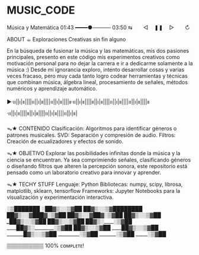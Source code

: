 # MUSIC_CODE
 Música y Matemática
01:43 ━━━━●───── 03:50
 ⇆ㅤ ㅤ◁ㅤ ❚❚ ㅤ▷ ㅤㅤ↻

ABOUT ☕︎
Exploraciones Creativas sin fin alguno

En la búsqueda de fusionar la música y las matemáticas, mis dos pasiones principales, presento en este código mis experimentos creativos como motivación personal para no dejar la carrera e ir a dedicarme solamente a la música :) 
Desde mi ignorancia exploro, intento desarrollar cosas y varias veces fracaso, pero muy cada tanto logro codear herramientas y técnicas que combinan música, álgebra lineal, procesamiento de señales, métodos numéricos y aprendizaje automático.

▶︎·၊၊||၊|။||||၊၊||၊|။||||၊၊||၊|။||||။·၊၊||၊|။||||။||၊|။||||၊၊||၊|။||||၊၊||၊|။||||။·၊၊||၊|။||||။||၊|။||||၊၊||၊|။||||၊၊||၊|။|

ᯓ★ CONTENIDO 
Clasificación: Algoritmos para identificar géneros o patrones musicales.
SVD: Separación y compresión de audio.
Filtros: Creación de ecualizadores y efectos de sonido.

ᯓ★ OBJETIVO
Explorar las posibilidades infinitas donde la música y la ciencia se encuentran. 
Ya sea comprimiendo señales, clasificando géneros o diseñando filtros que alteren la percepción sonora, este repositorio está pensado como un laboratorio creativo para innovar y aprender.

ᯓ★ TECHY STUFF
Lenguaje: Python
Bibliotecas: numpy, scipy, librosa, matplotlib, sklearn, tensorflow
Frameworks: Jupyter Notebooks para la visualización y experimentación interactiva.


_░▒███████
░██▓▒░░▒▓██
██▓▒░__░▒▓██___██████
██▓▒░____░▓███▓__░▒▓██
██▓▒░___░▓██▓_____░▒▓██
██▓▒░_______________░▒▓██
_██▓▒░______________░▒▓██
__██▓▒░____________░▒▓██
___██▓▒░__________░▒▓██
____██▓▒░________░▒▓██
_____██▓▒░_____░▒▓██
______██▓▒░__░▒▓██
_______█▓▒░░▒▓██
_________░▒▓██
_______░▒▓██
_____░▒▓██


▒▒▒▒▒▒▒▒▒▒ 100% ᴄᴏᴍᴘʟᴇᴛᴇ!